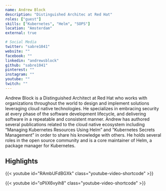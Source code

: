 ```yaml
---
name: Andrew Block
description: "Distinguished Architec at Red Hat"
roles: ["guest"]
skills: ["Kubernetes", "Helm", "SOPS"]
location: "Amsterdam"
external: true

# Social Media 
twitter: "sabre1041"
website: ""
facebook: ""
linkedin: "andrewsblock"
github: "sabre1041"
pinterest: ""
instagram: ""
youtube: ""
twitch: ""
---
```


Andrew Block is a Distinguished Architect at Red Hat who works with organizations throughout the world to design and implement solutions leveraging cloud native technologies. He specializes in embracing security at every phase of the software development lifecycle, and delivering software in a repeatable and consistent manner. Andrew has authored several publications related to the cloud native ecosystem including “Managing Kubernetes Resources Using Helm” and “Kubernetes Secrets Management” in order to share his knowledge with others. He holds several roles in the open source community and is a core maintainer of Helm, a package manager for Kubernetes.

<!--more-->


## Highlights

{{< youtube id="RAmbUFdBGXk" class="youtube-video-shortcode" >}}

{{< youtube id="oPIiX6vyih8" class="youtube-video-shortcode" >}}
